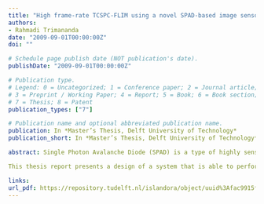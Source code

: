 ```yaml
---
title: "High frame-rate TCSPC-FLIM using a novel SPAD-based image sensor"
authors:
- Rahmadi Trimananda
date: "2009-09-01T00:00:00Z"
doi: ""

# Schedule page publish date (NOT publication's date).
publishDate: "2009-09-01T00:00:00Z"

# Publication type.
# Legend: 0 = Uncategorized; 1 = Conference paper; 2 = Journal article;
# 3 = Preprint / Working Paper; 4 = Report; 5 = Book; 6 = Book section;
# 7 = Thesis; 8 = Patent
publication_types: ["7"]

# Publication name and optional abbreviated publication name.
publication: In *Master’s Thesis, Delft University of Technology*
publication_short: In *Master’s Thesis, Delft University of Technology*

abstract: Single Photon Avalanche Diode (SPAD) is a type of highly sensitive diode that can detect single photons. It is, therefore, useful for certain applications that need photon sensing capability. A system, consisting of 32 x 32 SPAD array, with its controller alongside on Virtex-II Pro FPGA on board, has been being developed and tested to evince its reliability and robustness. It utilizes the SPAD array for photon counting (time-uncorrelated) and measuring the arrival times of single photons (time-correlated), which implies fast data rate, and, thus, fast data acquisition. Alas, as it was first developed without any adequate data acquisition capability to cope with the potential of the SPAD, it is then considered important to create one.

This thesis report presents a design of a system that is able to perform a robust data acquisition as it works together with the SPAD array and its controller. It has been implemented in Verilog HDL, simulated, synthesized, and tested on the FPGA. Apart from this firmware itself, a set of simple DLL functions has been written to control it. Additionally, a particular software is also created based on the DLL functions to provide a standard interface for the users, while the functions also work with many applications, eg MATLAB. The entire system has been tested, profiled, characterized, and even used in some real experiments. In terms of speed and robustness, it shows a great advancement for the SPAD array data acquisition.

links:
url_pdf: https://repository.tudelft.nl/islandora/object/uuid%3Afac9915f-2aab-4200-94b2-46669371b88d
---
```


